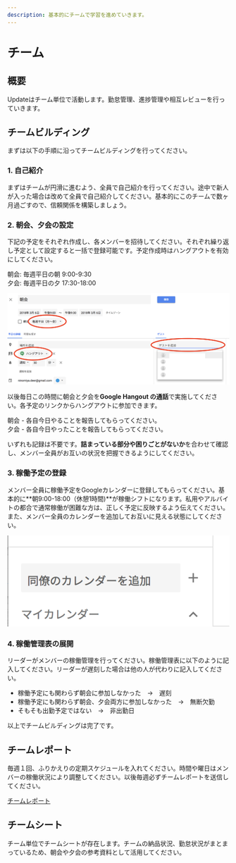 ```yaml
---
description: 基本的にチームで学習を進めていきます。
---
```


# チーム

## 概要

Updateはチーム単位で活動します。勤怠管理、進捗管理や相互レビューを行っていきます。

## チームビルディング

まずは以下の手順に沿ってチームビルディングを行ってください。

### 1. 自己紹介

まずはチームが円滑に進むよう、全員で自己紹介を行ってください。途中で新人が入った場合は改めて全員で自己紹介してください。基本的にこのチームで数ヶ月過ごすので、信頼関係を構築しましょう。

### 2. 朝会、夕会の設定

下記の予定をそれぞれ作成し、各メンバーを招待してください。それぞれ繰り返し予定として設定すると一括で登録可能です。予定作成時はハングアウトを有効にしてください。

朝会: 毎週平日の朝 9:00-9:30  
夕会: 毎週平日の夕 17:30-18:00

![](../.gitbook/assets/sukurnshotto-2018-07-15-211538.png)

以後毎日この時間に朝会と夕会を**Google Hangout の通話**で実施してください。各予定のリンクからハングアウトに参加できます。

朝会 - 各自今日やることを報告してもらってください。  
夕会 - 各自今日やったことを報告してもらってください。  
  
いずれも記録は不要です。**詰まっている部分や困りごとがないか**を合わせて確認し、メンバー全員がお互いの状況を把握できるようにしてください。

### 3. 稼働予定の登録

メンバー全員に稼働予定をGoogleカレンダーに登録してもらってください。基本的に**朝9:00-18:00（休憩1時間\)**が稼働シフトになります。私用やアルバイトの都合で通常稼働が困難な方は、正しく予定に反映するよう伝えてください。また、メンバー全員のカレンダーを追加してお互いに見える状態にしてください。

![](../.gitbook/assets/sukurnshotto-2018-07-15-213405.png)

### 4. 稼働管理表の展開

リーダーがメンバーの稼働管理を行ってください。稼働管理表に以下のように記入してください。リーダーが遅刻した場合は他の人が代わりに記入してください。

* 稼働予定にも関わらず朝会に参加しなかった　→　遅刻
* 稼働予定にも関わらず朝会、夕会両方に参加しなかった　→　無断欠勤
* そもそも出勤予定ではない　→　非出勤日

以上でチームビルディングは完了です。

## チームレポート

毎週１回、ふりかえりの定期スケジュールを入れてください。時間や曜日はメンバーの稼働状況により調整してください。以後毎週必ずチームレポートを送信してください。

[チームレポート](https://goo.gl/forms/zSiwARgexmm7mb462)

## チームシート

チーム単位でチームシートが存在します。チームの納品状況、勤怠状況がまとまっているため、朝会や夕会の参考資料として活用してください。

